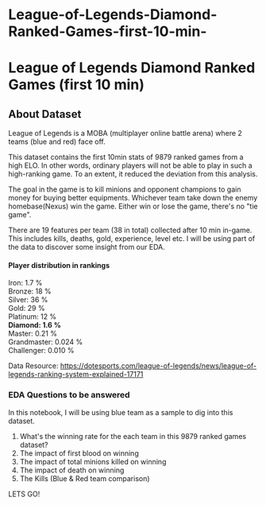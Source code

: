 # League-of-Legends-Diamond-Ranked-Games-first-10-min-

# League of Legends Diamond Ranked Games (first 10 min)

## About Dataset

League of Legends is a MOBA (multiplayer online battle arena) where 2 teams (blue and red) face off. 

This dataset contains the first 10min stats of 9879 ranked games from a high ELO. In other words, ordinary players will not be able to play in such a high-ranking game. To an extent, it reduced the deviation from this analysis. 

The goal in the game is to kill minions and opponent champions to gain money for buying better equipments. Whichever team take down the enemy homebase(Nexus) win the game. Either win or lose the game, there's no "tie game".

There are 19 features per team (38 in total) collected after 10 min in-game. This includes kills, deaths, gold, experience, level etc. I will be using part of the data to discover some insight from our EDA.

#### Player distribution in rankings
Iron:  1.7 % <br>
Bronze: 18 % <br>
Silver: 36 % <br>
Gold: 29 % <br>
Platinum: 12 % <br>
**Diamond: 1.6 %** <br>
Master: 0.21 % <br>
Grandmaster: 0.024 % <br>
Challenger: 0.010 % <br>

Data Resource: https://dotesports.com/league-of-legends/news/league-of-legends-ranking-system-explained-17171

### EDA Questions to  be answered

In this notebook, I will be using blue team as a sample to dig into this dataset.

1. What's the winning rate for the each team in this 9879 ranked games dataset?
2. The impact of first blood on winning
3. The impact of total minions killed on winning
4. The impact of death on winning
5. The Kills (Blue & Red team comparison)

LETS GO!

